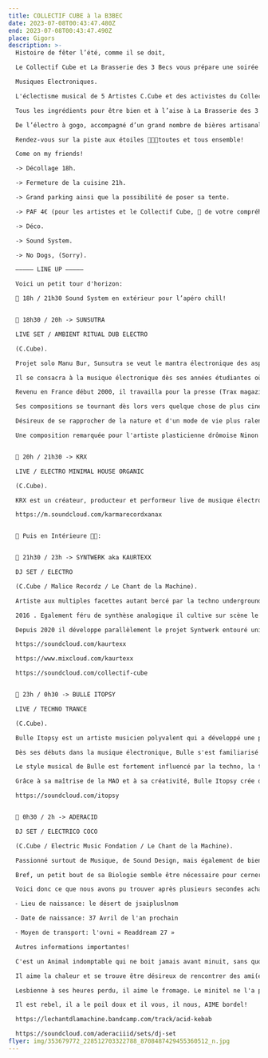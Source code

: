 ```yaml
---
title: COLLECTIF CUBE à la B3BEC
date: 2023-07-08T00:43:47.480Z
end: 2023-07-08T00:43:47.490Z
place: Gigors
description: >-
  Histoire de fêter l’été, comme il se doit,

  Le Collectif Cube et La Brasserie des 3 Becs vous prépare une soirée consacrée aux

  Musiques Electroniques.

  L'éclectisme musical de 5 Artistes C.Cube et des activistes du Collectif présents sera au coeur de cet évènement concocté avec Amour.

  Tous les ingrédients pour être bien et à l’aise à La Brasserie des 3 Becs.

  De l’électro à gogo, accompagné d’un grand nombre de bières artisanales en tous genres à déguster et découvrir ainsi que son service de restauration de qualité. Le tout dans un cadre bucolique, idyllique.

  Rendez-vous sur la piste aux étoiles 🌟🌟🌟toutes et tous ensemble!

  Come on my friends!

  -> Décollage 18h.

  -> Fermeture de la cuisine 21h.

  -> Grand parking ainsi que la possibilité de poser sa tente.

  -> PAF 4€ (pour les artistes et le Collectif Cube, 🙏 de votre compréhension).

  -> Déco.

  -> Sound System.

  -> No Dogs, (Sorry).

  ————— LINE UP —————

  Voici un petit tour d'horizon:

  🍻 18h / 21h30 Sound System en extérieur pour l’apéro chill!


  🔲 18h30 / 20h -> SUNSUTRA

  LIVE SET / AMBIENT RITUAL DUB ELECTRO

  (C.Cube).

  Projet solo Manu Bur, Sunsutra se veut le mantra électronique des aspirations méditatives de son auteur. Forcement expérimental mais doux, à mi-chemin entre la musique sacrée et ambient, Sunsutra est avant tout un voyage, une expérience sensorielle aux confins des cultures rituelles.

  Il se consacra à la musique électronique dès ses années étudiantes où il découvrit le bonheur de passer des boucles rythmiques issues d'une TR 707 dans un multi effet pour guitare. Plus tard, vers 1996 au sein d'un collectif d'expatriés, il s'associa avec le label Techno expérimental Sativae rec. (Dj Hell, Chritian Vogel, Dave Tarrida, Neil Landstrumm..) pour organiser des soirées à Edinburgh en Ecosse. C'est également à Edinburgh qu'il monta son premier Home studio avec un ami fan de Techno et des moyens rudimentaires.

  Revenu en France début 2000, il travailla pour la presse (Trax magazine, Newlook..) en tant que spécialiste des musiques électroniques ainsi que comme attaché de Presse pour des labels prestigieux (Ninja Tunes, Krypton rec, Recordings of Substance..).

  Ses compositions se tournant dès lors vers quelque chose de plus cinématique, il travailla par la suite dans la création de bande son pour le théâtre (Coriolan de Shakespeare, Le Circuit Ordinaire de Jean Claude Carrière) et s'initia à la musique d'Afrique de l'Ouest et tout spécialement celle du Mali et de la Guinée qui le changea en profondeur. Arriva très naturellement le Jazz qu'il étudia en école pendant deux années en atelier et cours du soir à Paris.

  Désireux de se rapprocher de la nature et d'un mode de vie plus ralenti, il décida de quitter le bruit et la fureur de la capitale pour s'installer à Crest dans la Drome et y monta son projet actuel Sunsutra au sein du collectif Cube.

  Une composition remarquée pour l'artiste plasticienne drômoise Ninon MB et la dernière de ses créations en date.


  🔲 20h / 21h30 -> KRX

  LIVE / ELECTRO MINIMAL HOUSE ORGANIC

  (C.Cube).

  KRX est un créateur, producteur et performeur live de musique électronique. Avec une expérience de plus de 20 ans, KRX explore les genres du breakbeat techno et de l'instrumental hip-hop. Spécialisé dans l'utilisation d'Ableton Live, KRX partage également ses connaissances à travers des cours. Ses performances live offrent une expérience immersive où se mêlent des rythmes captivants et des mélodies entraînantes. Ne manquez pas l'occasion de découvrir l'univers musical de KRX.

  https://m.soundcloud.com/karmarecordxanax


  🍺 Puis en Intérieure 💃🕺:


  🔲 21h30 / 23h -> SYNTWERK aka KAURTEXX

  DJ SET / ELECTRO

  (C.Cube / Malice Recordz / Le Chant de la Machine).

  Artiste aux multiples facettes autant bercé par la techno underground que le kraut rock, il sort son 1er EP aux couleurs dark techno chez Malice Recordz en

  2016 . Egalement féru de synthèse analogique il cultive sur scène le juste dosage entre samples, synthétiseurs et beats techno.

  Depuis 2020 il développe parallèlement le projet Syntwerk entouré uniquement de ses machines préférées pour des lives 100 % analogiques

  https://soundcloud.com/kaurtexx

  https://www.mixcloud.com/kaurtexx

  https://soundcloud.com/collectif-cube


  🔲 23h / 0h30 -> BULLE ITOPSY

  LIVE / TECHNO TRANCE

  (C.Cube).

  Bulle Itopsy est un artiste musicien polyvalent qui a développé une passion pour la musique dès son plus jeune âge. En autodidacte, il a appris à jouer plusieurs instruments tels que la guitare, le piano et les percussions. C'est cependant à l'âge de 18 ans qu'il s'est tourné vers la musique électronique, influencé par le milieu de la free party.

  Dès ses débuts dans la musique électronique, Bulle s'est familiarisé avec l'utilisation de machines telles que l'Electribe et la MC808, qui lui ont permis d'explorer et de créer des sons uniques. Cependant, il a rapidement adopté Ableton Live comme principal outil de composition et de production, trouvant en ce logiciel une plateforme créative idéale pour donner vie à sa musique.

  Le style musical de Bulle est fortement influencé par la techno, la trance et la minimal. Il puise son inspiration dans ces genres et les fusionne pour créer un son distinctif qui lui est propre. Sa musique se caractérise par des rythmes entraînants, des mélodies hypnotiques et des textures sonores riches.

  Grâce à sa maîtrise de la MAO et à sa créativité, Bulle Itopsy crée des ambiances captivantes et des expériences sonores uniques lors de ses performances live. Ses sets dynamiques et envoûtants transportent l'auditoire dans un univers musical qui invite à la danse et à l'évasion.

  https://soundcloud.com/itopsy


  🔲 0h30 / 2h -> ADERACID

  DJ SET / ELECTRICO COCO

  (C.Cube / Electric Music Fondation / Le Chant de la Machine).

  Passionné surtout de Musique, de Sound Design, mais également de bien d'autres choses, que nous n'étalerons pas sur "la toile», au risque d'être repéré par les services secrets du Boogistan qui le traquent depuis bientôt 53ans et quatre jours...

  Bref, un petit bout de sa Biologie semble être nécessaire pour cerner, un tant soit peu, l'animal.

  Voici donc ce que nous avons pu trouver après plusieurs secondes acharnées de recherches intempestives:

  ⁃ Lieu de naissance: le désert de jsaipluslnom

  ⁃ Date de naissance: 37 Avril de l'an prochain

  ⁃ Moyen de transport: l'ovni « Readdream 27 »

  Autres informations importantes!

  C'est un Animal indomptable qui ne boit jamais avant minuit, sans quoi il se transformerait en un gigantesque Alien (type Godzilla vs Peter Pan fils de Jeanne d'arc (et non Mireille Mathieu, comme beaucoup le prétendent))!

  Il aime la chaleur et se trouve être désireux de rencontrer des ami(e)s.

  Lesbienne à ses heures perdu, il aime le fromage. Le minitel ne l'a pas oublié, lui non plus ne l'oubliera pas.

  Il est rebel, il a le poil doux et il vous, il nous, AIME bordel!

  https://lechantdlamachine.bandcamp.com/track/acid-kebab

  https://soundcloud.com/aderaciiid/sets/dj-set
flyer: img/353679772_228512703322788_8708487429455360512_n.jpg
---
```

